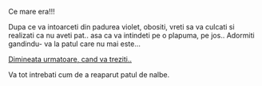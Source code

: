 Ce mare era!!!

Dupa ce va intoarceti din padurea violet, obositi, vreti sa va culcati si realizati
ca nu aveti pat.. asa ca va intindeti pe o plapuma, pe jos.. Adormiti gandindu- va
la patul care nu mai este...

[Dimineata urmatoare, cand va treziti..](ziua_urmatoare/ziua_urmatoare.md)

Va tot intrebati cum de a reaparut patul de nalbe.